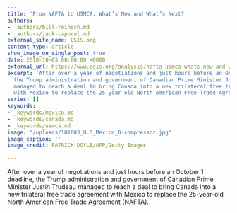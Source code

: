 ```yaml
---
title: 'From NAFTA to USMCA: What’s New and What’s Next?'
authors:
- _authors/bill-reinsch.md
- _authors/jack-caporal.md
external_site_name: CSIS.org
content_type: article
show_image_on_single_post: true
date: 2018-10-03 00:00:00 +0000
external_url: https://www.csis.org/analysis/nafta-usmca-whats-new-and-whats-next
excerpt: 'After over a year of negotiations and just hours before an October 1 deadline,
  the Trump administration and government of Canadian Prime Minister Justin Trudeau
  managed to reach a deal to bring Canada into a new trilateral free trade agreement
  with Mexico to replace the 25-year-old North American Free Trade Agreement (NAFTA).  '
series: []
keywords:
- _keywords/mexico.md
- _keywords/canada.md
- _keywords/usmca.md
image: "/uploads/181003_U.S_Mexico_0-compressor.jpg"
image_caption: ''
image_credit: PATRICK DOYLE/AFP/Getty Images

---
```

After over a year of negotiations and just hours before an October 1 deadline, the Trump administration and government of Canadian Prime Minister Justin Trudeau managed to reach a deal to bring Canada into a new trilateral free trade agreement with Mexico to replace the 25-year-old North American Free Trade Agreement (NAFTA).